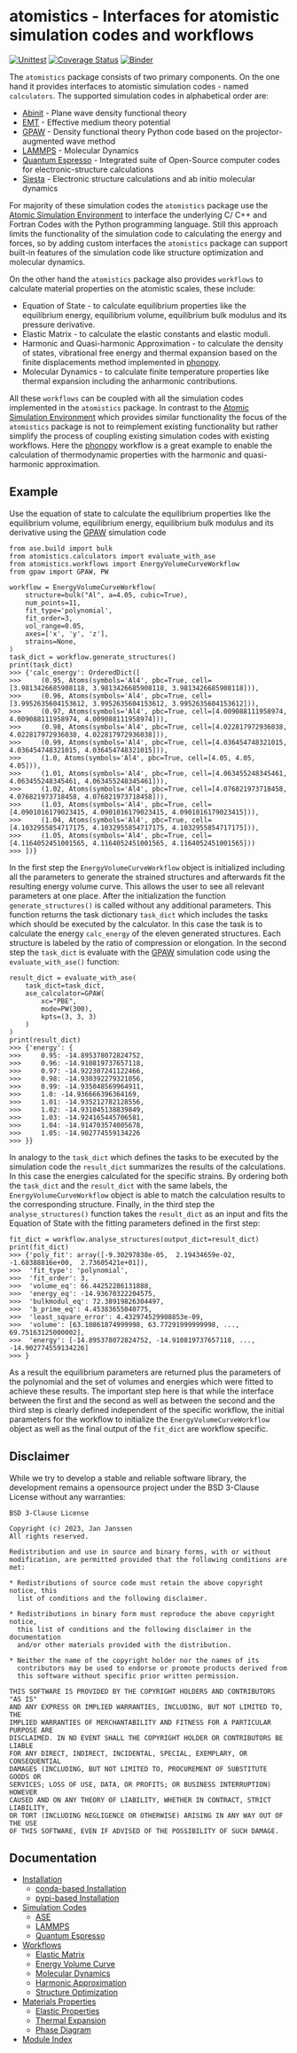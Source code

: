 # atomistics - Interfaces for atomistic simulation codes and workflows
[![Unittest](https://github.com/pyiron/atomistics/actions/workflows/unittests.yml/badge.svg)](https://github.com/pyiron/atomistics/actions/workflows/unittests.yml)
[![Coverage Status](https://coveralls.io/repos/github/pyiron/atomistics/badge.svg?branch=main)](https://coveralls.io/github/pyiron/atomistics?branch=main)
[![Binder](https://mybinder.org/badge_logo.svg)](https://mybinder.org/v2/gh/pyiron/atomistics/HEAD)

The `atomistics` package consists of two primary components. On the one hand it provides interfaces to atomistic
simulation codes - named `calculators`. The supported simulation codes in alphabetical order are:

* [Abinit](https://www.abinit.org) - Plane wave density functional theory
* [EMT](https://wiki.fysik.dtu.dk/ase/ase/calculators/emt.html) - Effective medium theory potential
* [GPAW](https://wiki.fysik.dtu.dk/gpaw/) - Density functional theory Python code based on the projector-augmented wave method
* [LAMMPS](https://www.lammps.org) - Molecular Dynamics
* [Quantum Espresso](https://www.quantum-espresso.org) - Integrated suite of Open-Source computer codes for electronic-structure calculations
* [Siesta](https://siesta-project.org) - Electronic structure calculations and ab initio molecular dynamics

For majority of these simulation codes the `atomistics` package use the [Atomic Simulation Environment](https://wiki.fysik.dtu.dk/ase/)
to interface the underlying C/ C++ and Fortran Codes with the Python programming language. Still this approach limits
the functionality of the simulation code to calculating the energy and forces, so by adding custom interfaces the
`atomistics` package can support built-in features of the simulation code like structure optimization and molecular
dynamics.

On the other hand the `atomistics` package also provides `workflows` to calculate material properties on the atomistic 
scales, these include:

* Equation of State - to calculate equilibrium properties like the equilibrium energy, equilibrium volume, equilibrium bulk modulus and its pressure derivative.
* Elastic Matrix - to calculate the elastic constants and elastic moduli.
* Harmonic and Quasi-harmonic Approximation - to calculate the density of states, vibrational free energy and thermal expansion based on the finite displacements method implemented in [phonopy](https://phonopy.github.io/phonopy/).
* Molecular Dynamics - to calculate finite temperature properties like thermal expansion including the anharmonic contributions.

All these `workflows` can be coupled with all the simulation codes implemented in the `atomistics` package.
In contrast to the [Atomic Simulation Environment](https://wiki.fysik.dtu.dk/ase/) which provides similar functionality
the focus of the `atomistics` package is not to reimplement existing functionality but rather simplify the process
of coupling existing simulation codes with existing workflows. Here the [phonopy](https://phonopy.github.io/phonopy/)
workflow is a great example to enable the calculation of thermodynamic properties with the harmonic and quasi-harmonic
approximation.

## Example
Use the equation of state to calculate the equilibrium properties like the equilibrium volume, equilibrium energy,
equilibrium bulk modulus and its derivative using the [GPAW](https://wiki.fysik.dtu.dk/gpaw/) simulation code

```
from ase.build import bulk
from atomistics.calculators import evaluate_with_ase
from atomistics.workflows import EnergyVolumeCurveWorkflow
from gpaw import GPAW, PW

workflow = EnergyVolumeCurveWorkflow(
    structure=bulk("Al", a=4.05, cubic=True),
    num_points=11,
    fit_type='polynomial',
    fit_order=3,
    vol_range=0.05,
    axes=['x', 'y', 'z'],
    strains=None,
)
task_dict = workflow.generate_structures()
print(task_dict)
>>> {'calc_energy': OrderedDict([
>>>     (0.95, Atoms(symbols='Al4', pbc=True, cell=[3.9813426685908118, 3.9813426685908118, 3.9813426685908118])),
>>>     (0.96, Atoms(symbols='Al4', pbc=True, cell=[3.9952635604153612, 3.9952635604153612, 3.9952635604153612])),
>>>     (0.97, Atoms(symbols='Al4', pbc=True, cell=[4.009088111958974, 4.009088111958974, 4.009088111958974])),
>>>     (0.98, Atoms(symbols='Al4', pbc=True, cell=[4.022817972936038, 4.022817972936038, 4.022817972936038])),
>>>     (0.99, Atoms(symbols='Al4', pbc=True, cell=[4.036454748321015, 4.036454748321015, 4.036454748321015])),
>>>     (1.0, Atoms(symbols='Al4', pbc=True, cell=[4.05, 4.05, 4.05])),
>>>     (1.01, Atoms(symbols='Al4', pbc=True, cell=[4.063455248345461, 4.063455248345461, 4.063455248345461])),
>>>     (1.02, Atoms(symbols='Al4', pbc=True, cell=[4.076821973718458, 4.076821973718458, 4.076821973718458])),
>>>     (1.03, Atoms(symbols='Al4', pbc=True, cell=[4.0901016179023415, 4.0901016179023415, 4.0901016179023415])),
>>>     (1.04, Atoms(symbols='Al4', pbc=True, cell=[4.1032955854717175, 4.1032955854717175, 4.1032955854717175])),
>>>     (1.05, Atoms(symbols='Al4', pbc=True, cell=[4.1164052451001565, 4.1164052451001565, 4.1164052451001565]))
>>> ])}
```

In the first step the `EnergyVolumeCurveWorkflow` object is initialized including all the parameters to generate
the strained structures and afterwards fit the resulting energy volume curve. This allows the user to see all relevant
parameters at one place. After the initialization the function `generate_structures()` is called without any
additional parameters. This function returns the task dictionary `task_dict` which includes the tasks which should
be executed by the calculator. In this case the task is to calculate the energy `calc_energy` of the eleven
generated structures. Each structure is labeled by the ratio of compression or elongation. In the second step the
`task_dict` is evaluate with the [GPAW](https://wiki.fysik.dtu.dk/gpaw/) simulation code using the
`evaluate_with_ase()` function:
```
result_dict = evaluate_with_ase(
    task_dict=task_dict,
    ase_calculator=GPAW(
        xc="PBE",
        mode=PW(300),
        kpts=(3, 3, 3)
    )
)
print(result_dict)
>>> {'energy': {
>>>     0.95: -14.895378072824752,
>>>     0.96: -14.910819737657118,
>>>     0.97: -14.922307241122466,
>>>     0.98: -14.930392279321056,
>>>     0.99: -14.935048569964911,
>>>     1.0: -14.936666396364169,
>>>     1.01: -14.935212782128556,
>>>     1.02: -14.931045138839849,
>>>     1.03: -14.924165445706581,
>>>     1.04: -14.914703574005678,
>>>     1.05: -14.902774559134226
>>> }}
```
In analogy to the `task_dict` which defines the tasks to be executed by the simulation code the `result_dict`
summarizes the results of the calculations. In this case the energies calculated for the specific strains. By ordering
both the `task_dict` and the `result_dict` with the same labels, the `EnergyVolumeCurveWorkflow` object
is able to match the calculation results to the corresponding structure. Finally, in the third step the `analyse_structures()`
function takes the `result_dict` as an input and fits the Equation of State with the fitting parameters defined in
the first step:
```
fit_dict = workflow.analyse_structures(output_dict=result_dict)
print(fit_dict)
>>> {'poly_fit': array([-9.30297838e-05,  2.19434659e-02, -1.68388816e+00,  2.73605421e+01]),
>>>  'fit_type': 'polynomial',
>>>  'fit_order': 3,
>>>  'volume_eq': 66.44252286131888,
>>>  'energy_eq': -14.93670322204575,
>>>  'bulkmodul_eq': 72.38919826304497,
>>>  'b_prime_eq': 4.45383655040775,
>>>  'least_square_error': 4.432974529908853e-09,
>>>  'volume': [63.10861874999998, 63.77291999999998, ..., 69.75163125000002],
>>>  'energy': [-14.895378072824752, -14.910819737657118, ..., -14.902774559134226]
>>> }
```
As a result the equilibrium parameters are returned plus the parameters of the polynomial and the set of volumes and
energies which were fitted to achieve these results. The important step here is that while the interface between the
first and the second as well as between the second and the third step is clearly defined independent of the specific
workflow, the initial parameters for the workflow to initialize the `EnergyVolumeCurveWorkflow` object as well as
the final output of the `fit_dict` are workflow specific.

## Disclaimer
While we try to develop a stable and reliable software library, the development remains a opensource project under the
BSD 3-Clause License without any warranties:
```
BSD 3-Clause License

Copyright (c) 2023, Jan Janssen
All rights reserved.

Redistribution and use in source and binary forms, with or without
modification, are permitted provided that the following conditions are met:

* Redistributions of source code must retain the above copyright notice, this
  list of conditions and the following disclaimer.

* Redistributions in binary form must reproduce the above copyright notice,
  this list of conditions and the following disclaimer in the documentation
  and/or other materials provided with the distribution.

* Neither the name of the copyright holder nor the names of its
  contributors may be used to endorse or promote products derived from
  this software without specific prior written permission.

THIS SOFTWARE IS PROVIDED BY THE COPYRIGHT HOLDERS AND CONTRIBUTORS "AS IS"
AND ANY EXPRESS OR IMPLIED WARRANTIES, INCLUDING, BUT NOT LIMITED TO, THE
IMPLIED WARRANTIES OF MERCHANTABILITY AND FITNESS FOR A PARTICULAR PURPOSE ARE
DISCLAIMED. IN NO EVENT SHALL THE COPYRIGHT HOLDER OR CONTRIBUTORS BE LIABLE
FOR ANY DIRECT, INDIRECT, INCIDENTAL, SPECIAL, EXEMPLARY, OR CONSEQUENTIAL
DAMAGES (INCLUDING, BUT NOT LIMITED TO, PROCUREMENT OF SUBSTITUTE GOODS OR
SERVICES; LOSS OF USE, DATA, OR PROFITS; OR BUSINESS INTERRUPTION) HOWEVER
CAUSED AND ON ANY THEORY OF LIABILITY, WHETHER IN CONTRACT, STRICT LIABILITY,
OR TORT (INCLUDING NEGLIGENCE OR OTHERWISE) ARISING IN ANY WAY OUT OF THE USE
OF THIS SOFTWARE, EVEN IF ADVISED OF THE POSSIBILITY OF SUCH DAMAGE.
```

## Documentation
* [Installation](https://atomistics.readthedocs.io/en/latest/installation.html)
  * [conda-based Installation](https://atomistics.readthedocs.io/en/latest/installation.html#conda-based-installation)
  * [pypi-based Installation](https://atomistics.readthedocs.io/en/latest/installation.html#pypi-based-installation)
* [Simulation Codes](https://atomistics.readthedocs.io/en/latest/simulationcodes.html)
  * [ASE](https://atomistics.readthedocs.io/en/latest/simulationcodes.html#ase)
  * [LAMMPS](https://atomistics.readthedocs.io/en/latest/simulationcodes.html#lammps)
  * [Quantum Espresso](https://atomistics.readthedocs.io/en/latest/simulationcodes.html#id1)
* [Workflows](https://atomistics.readthedocs.io/en/latest/workflows.html)
  * [Elastic Matrix](https://atomistics.readthedocs.io/en/latest/workflows.html#elastic-matrix)
  * [Energy Volume Curve](https://atomistics.readthedocs.io/en/latest/workflows.html#energy-volume-curve)
  * [Molecular Dynamics](https://atomistics.readthedocs.io/en/latest/workflows.html#molecular-dynamics)
  * [Harmonic Approximation](https://atomistics.readthedocs.io/en/latest/workflows.html#harmonic-approximation)
  * [Structure Optimization](https://atomistics.readthedocs.io/en/latest/workflows.html#structure-optimization)
* [Materials Properties](https://atomistics.readthedocs.io/en/latest/materialproperties.html)
  * [Elastic Properties](https://atomistics.readthedocs.io/en/docs/materialproperties.html#elastic-properties)
  * [Thermal Expansion](https://atomistics.readthedocs.io/en/docs/materialproperties.html#thermal-expansion)
  * [Phase Diagram](https://atomistics.readthedocs.io/en/docs/materialproperties.html#phase-diagram)
* [Module Index](https://atomistics.readthedocs.io/en/latest/py-modindex.html)
